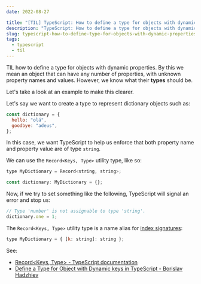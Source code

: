 ```yaml
---
date: 2022-08-27

title: "[TIL] TypeScript: How to define a type for objects with dynamic properties"
description: "TypeScript: How to define a type for objects with dynamic properties"
slug: typescript-how-to-define-type-for-objects-with-dynamic-properties
tags:
  - typescript
  - til
---
```


TIL how to define a type for objects with dynamic properties. By this we mean an
object that can have any number of properties, with unknown property names and
values. However, we know what their **types** should be.

Let's take a look at an example to make this clearer.

Let's say we want to create a type to represent dictionary objects such as:

```js
const dictionary = {
  hello: "olá",
  goodbye: "adeus",
};
```

In this case, we want TypeScript to help us enforce that both property name and
property value are of type `string`.

We can use the `Record<Keys, Type>` utility type, like so:

```js
type MyDictionary = Record<string, string>;

const dictionary: MyDictionary = {};
```

Now, if we try to set something like the following, TypeScript will signal an
error and stop us:

```js
// Type 'number' is not assignable to type 'string'.
dictionary.one = 1;
```

The `Record<Keys, Type>` utility type is a name alias for [index
signatures](https://www.typescriptlang.org/docs/handbook/2/objects.html#index-signatures):

```js
type MyDictionary = { [k: string]: string };
```

See:

- [Record<Keys, Type> - TypeScript documentation](https://www.typescriptlang.org/docs/handbook/utility-types.html#recordkeys-type)
- [Define a Type for Object with Dynamic keys in TypeScript - Borislav Hadzhiev](https://bobbyhadz.com/blog/typescript-object-with-dynamic-keys)

